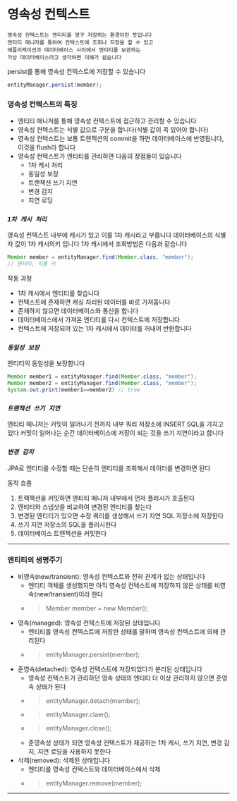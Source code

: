 # 영속성 컨텍스트

``` text
영속성 컨텍스트는 엔티티를 영구 저장하는 환경이란 뜻입니다
엔티티 매니저를 통하여 컨텍스트에 조회나 저장을 할 수 있고 
애플리케이션과 데이터베이스 사이에서 엔티티를 보관하는 
가상 데이터베이스라고 생각하면 이해가 쉽습니다
```

persist를 통해 영속성 컨텍스트에 저장할 수 있습니다
``` java
entityManager.persist(member);
```
### 영속성 컨텍스트의 특징

- 엔티티 매니저를 통해 영속성 컨텍스트에 접근하고 관리할 수 있습니다
- 영속성 컨텍스트는 식별 값으로 구분을 합니다(식별 값이 꼭 있어야 합니다)
- 영속성 컨텍스트는 보통 트랜잭션의 commit을 하면 데이터베이스에 반영됩니다, 이것을 flush라 합니다
- 영속성 컨텍스트가 엔티티를 관리하면 다음의 장점들이 있습니다
  - 1차 캐시 처리
  - 동일성 보장 
  - 트랜잭션 쓰기 지연
  - 변경 감지
  - 지연 로딩

### **_`1차 캐시 처리`_**  

영속성 컨텍스트 내부에 캐시가 있고 이를 1차 캐시라고 부릅니다
데이터베이스의 식별자 값이 1차 캐시의키 입니다 1차 캐시에서 조회방법은 다음과 같습니다
``` java
Member member = entityManager.find(Member.class, "member");
// 엔티티, 식별 키
```
작동 과정 
- 1차 캐시에서 엔티티를 찾습니다
- 컨텍스트에 존재하면 캐싱 처리된 데이터를 바로 가져옵니다
- 존재하지 않으면 데이터베이스와 통신을 합니다
- 데이터베이스에서 가져온 엔티티를 다시 컨텍스트에 저장합니다 
- 컨텍스트에 저장되어 있는 1차 캐시에서 데이터를 꺼내어 반환합니다


### **_`동일성 보장`_**  

엔티티의 동일성을 보장합니다
``` java
Member member1 = entityManager.find(Member.class, "member");
Member member2 = entityManager.find(Member.class, "member");
System.out.print(member1==member2) // true
```


### **_`트랜잭션 쓰기 지연`_**

엔티티 매니저는 커밋이 일어나기 전까지 내부 쿼리 저장소에 INSERT SQL을 가지고 있다
커밋이 일어나는 순간 데이터베이스에 저장이 되는 것을 쓰기 지연이라고 합니다


### **_`변경 감지`_**

JPA로 엔티티를 수정할 때는 단순히 엔티티를 조회해서 데이터를 변경하면 된다

동작 흐름
1. 트랙잭션을 커밋하면 엔티티 매니저 내부에서 먼저 플러시가 호출된다
2. 엔티티와 스냅샷을 비교하여 변경된 엔티티를 찾는다
3. 변경된 엔티티가 있으면 수정 쿼리를 생성해서 쓰기 지연 SQL 저장소에 저장한다
4. 쓰기 지연 저장소의 SQL을 플러시한다
5. 데이터베이스 트랜잭션을 커밋한다

---

### 엔티티의 생명주기
- 비영속(new/transient): 영속성 컨텍스트와 전혀 관계가 없는 상태입니다
    - 엔티티 객체를 생성했지만 아직 영속성 컨텍스트에 저장하지 않은 상태를 비영속(new/transient)이라 한다
    - > Member member = new Member();
- 영속(managed): 영속성 컨텍스트에 저장된 상태입니다
    - 엔티티를 영속성 컨텍스트에 저장한 상태를 말하며 영속성 컨텍스트에 의해 관리된다
    - > entityManager.persist(member);
- 준영속(detached): 영속성 컨텍스트에 저장되었다가 분리된 상태입니다
    - 영속성 컨텍스트가 관리하던 영속 상태의 엔티티 더 이상 관리하지 않으면 준영속 상태가 된다
    - > entityManager.detach(member);
    - > entityManager.claer();
    - > entityManager.close();
    - 준영속성 상태가 되면 영속성 컨텍스트가 제공하는 1차 캐시, 쓰기 지연, 변경 감지, 지연 로딩을 사용하지 못한다
- 삭제(removed): 삭제된 상태입니다
    - 엔티티를 영속성 컨텍스트와 데이터베이스에서 삭제
    - > entityManager.remove(member);

---



